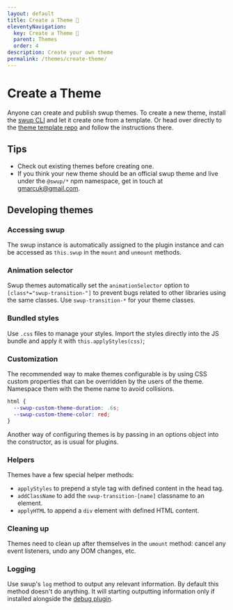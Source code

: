 ```yaml
---
layout: default
title: Create a Theme 🎉
eleventyNavigation:
  key: Create a Theme 🎉
  parent: Themes
  order: 4
description: Create your own theme
permalink: /themes/create-theme/
---
```


# Create a Theme

Anyone can create and publish swup themes. To create a new theme, install the [swup CLI](/cli/)
and let it create one from a template. Or head over directly to the
[theme template repo](https://github.com/swup/theme-template) and follow the instructions there.

## Tips

- Check out existing themes before creating one.
- If you think your new theme should be an official swup theme and live under the `@swup/*` npm namespace, get in touch at gmarcuk@gmail.com.

## Developing themes

### Accessing swup

The swup instance is automatically assigned to the plugin instance and can be accessed as
`this.swup` in the `mount` and `unmount` methods.

### Animation selector

Swup themes automatically set the `animationSelector` option to `[class*="swup-transition-"]` to prevent bugs related to other libraries using the same classes. Use `swup-transition-*` for your theme classes.

### Bundled styles

Use `.css` files to manage your styles. Import the styles directly into the JS bundle and
apply it with `this.applyStyles(css)`;

### Customization

The recommended way to make themes configurable is by using CSS custom properties that can be
overridden by the users of the theme. Namespace them with the theme name to avoid collisions.

```css
html {
  --swup-custom-theme-duration: .6s;
  --swup-custom-theme-color: red;
}
```

Another way of configuring themes is by passing in an options object into the constructor, as is
usual for plugins.

### Helpers

Themes have a few special helper methods:

- `applyStyles` to prepend a style tag with defined content in the head tag.
- `addClassName` to add the `swup-transition-[name]` classname to an element.
- `applyHTML` to append a `div` element with defined HTML content.

### Cleaning up

Themes need to clean up after themselves in the `umount` method: cancel any event listeners, undo
any DOM changes, etc.

### Logging

Use swup's `log` method to output any relevant information. By default this method doesn't do
anything. It will starting outputting information only if installed alongside the
[debug plugin](/plugins/debug-plugin/).
